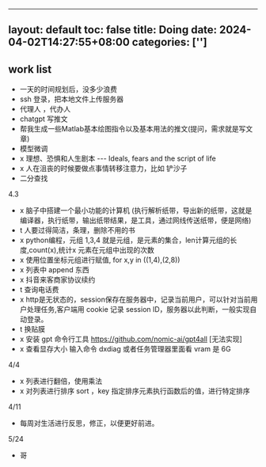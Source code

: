 
---
layout: default
toc: false
title: Doing 
date:  2024-04-02T14:27:55+08:00
categories: ['']
---

## work list
- 一天的时间规划后，没多少浪费
- ssh 登录，把本地文件上传服务器
- 代理人 ，代办人
- chatgpt 写推文
- 帮我生成一些Matlab基本绘图指令以及基本用法的推文(提问，需求就是写文章)
- 模型微调
- x 理想、恐惧和人生剧本 --- Ideals, fears and the script of life
- x 人在沮丧的时候要做点事情转移注意力，比如 铲沙子
-  二分查找

4.3
- x 脑子中搭建一个最小功能的计算机 (执行解析纸带，导出新的纸带，这就是编译器，执行纸带，输出纸带结果，是工具，通过网线传送纸带，便是网络)
- t 人要过得简洁，条理，删除不用的书
- x python编程，元组 1,3,4 就是元组，是元素的集合，len计算元组的长度,count(x),统计x 元素在元组中出现的次数
- x 使用位置坐标元组进行赋值, for x,y in ((1,4),(2,8))
- x 列表中 append 东西
- x 抖音来客商家协议续约
- t 查询电话费
- x http是无状态的，session保存在服务器中，记录当前用户，可以针对当前用户处理任务,客户端用 cookie 记录 session ID，服务器以此判断，一般实现自动登录。
- t 换贴膜
- x 安装 gpt 命令行工具 https://github.com/nomic-ai/gpt4all [无法实现]
- x 查看显存大小  输入命令 dxdiag 或者任务管理器里面看 vram 是 6G

4/4
- x 列表进行翻倍，使用乘法
- x 对列表进行排序  sort ，key 指定排序元素执行函数后的值，进行特定排序

4/11 
- 每周对生活进行反思，修正，以便更好前进。

5/24
- 哥